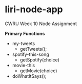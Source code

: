 # liri-node-app

CWRU Week 10 Node Assignment


**Primary Functions**
- my-tweets
  - getTweets();
- spotify-this-song
  - getSpotify(choice)
- movie-this
  - getMovie(choice)
- doWhatItSays();

